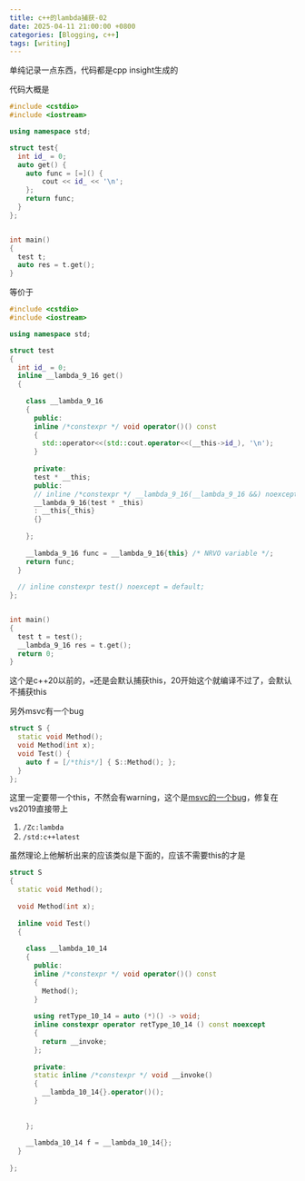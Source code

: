```yaml
---
title: c++的lambda捕获-02
date: 2025-04-11 21:00:00 +0800
categories: [Blogging, c++]
tags: [writing]
---
```


单纯记录一点东西，代码都是cpp insight生成的

代码大概是

```cpp
#include <cstdio>
#include <iostream>

using namespace std;

struct test{
  int id_ = 0;
  auto get() {
  	auto func = [=]() {
    	cout << id_ << '\n';
   	};
    return func;
  }
};


int main()
{
  test t;
  auto res = t.get();
}
```

等价于

```cpp
#include <cstdio>
#include <iostream>

using namespace std;

struct test
{
  int id_ = 0;
  inline __lambda_9_16 get()
  {
        
    class __lambda_9_16
    {
      public: 
      inline /*constexpr */ void operator()() const
      {
        std::operator<<(std::cout.operator<<(__this->id_), '\n');
      }
      
      private: 
      test * __this;
      public: 
      // inline /*constexpr */ __lambda_9_16(__lambda_9_16 &&) noexcept = default;
      __lambda_9_16(test * _this)
      : __this{_this}
      {}
      
    };
    
    __lambda_9_16 func = __lambda_9_16{this} /* NRVO variable */;
    return func;
  }
  
  // inline constexpr test() noexcept = default;
};


int main()
{
  test t = test();
  __lambda_9_16 res = t.get();
  return 0;
}
```

这个是c++20以前的，`=`还是会默认捕获this，20开始这个就编译不过了，会默认不捕获this

另外msvc有一个bug

```cpp
struct S {
  static void Method();
  void Method(int x);
  void Test() {
    auto f = [/*this*/] { S::Method(); };
  }
};
```

这里一定要带一个this，不然会有warning，这个是[msvc的一个bug](https://developercommunity.visualstudio.com/t/bogus-warning-c4573-for-static-method-with-same-na-2/950213)，修复在vs2019直接带上

1. `/Zc:lambda`
2. `/std:c++latest` 

虽然理论上他解析出来的应该类似是下面的，应该不需要this的才是

```cpp
struct S
{
  static void Method();
  
  void Method(int x);
  
  inline void Test()
  {
        
    class __lambda_10_14
    {
      public: 
      inline /*constexpr */ void operator()() const
      {
        Method();
      }
      
      using retType_10_14 = auto (*)() -> void;
      inline constexpr operator retType_10_14 () const noexcept
      {
        return __invoke;
      };
      
      private: 
      static inline /*constexpr */ void __invoke()
      {
        __lambda_10_14{}.operator()();
      }
      
      
    };
    
    __lambda_10_14 f = __lambda_10_14{};
  }
  
};
```
